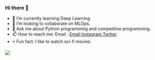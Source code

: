 ### Hi there 👋

- 🌱 I’m currently learning Deep Learning
- 👯 I’m looking to collaborate on MLOps.
- 💬 Ask me about Python programming and competitive programming.
- 📫 How to reach me: Email : <a href="jainaayush99.aj@gmail.com">Email</a>,<a href="https://www.instagram.com/mr_aayush_jain/">Instagram</a>,<a href="https://twitter.com/Darkshadow9799">Twitter</a>.
- ⚡ Fun fact: I like to watch sci-fi movies.

<img src="https://github-readme-stats.vercel.app/api?username=darkshadow9799&&show_icons=true&title_color=ffffff&icon_color=bb2acf&text_color=daf7dc&bg_color=151515"/>
